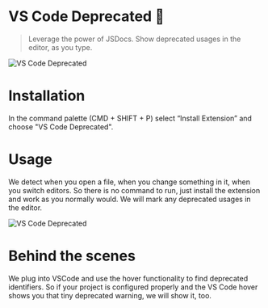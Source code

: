 # VS Code Deprecated 🚨

> Leverage the power of JSDocs. Show deprecated usages in the editor, as you type.

<img src="https://github.com/balajmarius/vscode-jsdocs-deprecated/blob/master/images/tutorial.gif?raw=true" alt="VS Code Deprecated" />

# Installation

In the command palette (CMD + SHIFT + P) select “Install Extension” and choose "VS Code Deprecated".

# Usage

We detect when you open a file, when you change something in it, when you switch editors. So there is no command to run, just install the extension and work as you normally would. We will mark any deprecated usages in the editor.

<img src="https://github.com/balajmarius/vscode-jsdocs-deprecated/blob/master/images/banner.png?raw=true" alt="VS Code Deprecated" />

# Behind the scenes

We plug into VSCode and use the hover functionality to find deprecated identifiers. So if your project is configured properly and the VS Code hover shows you that tiny deprecated warning, we will show it, too.
